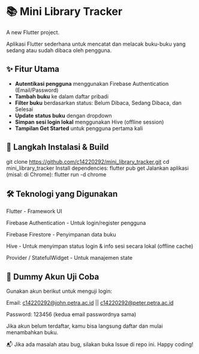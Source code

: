 # 📚 Mini Library Tracker

A new Flutter project.

Aplikasi Flutter sederhana untuk mencatat dan melacak buku-buku yang sedang atau sudah dibaca oleh pengguna.

## ✨ Fitur Utama

- **Autentikasi pengguna** menggunakan Firebase Authentication (Email/Password)
- **Tambah buku** ke dalam daftar pribadi
- **Filter buku** berdasarkan status: Belum Dibaca, Sedang Dibaca, dan Selesai
- **Update status buku** dengan dropdown
- **Simpan sesi login lokal** menggunakan Hive (offline session)
- **Tampilan Get Started** untuk pengguna pertama kali

## 🚀 Langkah Instalasi & Build

git clone https://github.com/c14220292/mini_library_tracker.git
cd mini_library_tracker
Install dependencies:
flutter pub get
Jalankan aplikasi (misal: di Chrome):
flutter run -d chrome

## 🛠 Teknologi yang Digunakan

Flutter - Framework UI

Firebase Authentication - Untuk login/register pengguna

Firebase Firestore - Penyimpanan data buku

Hive - Untuk menyimpan status login & info sesi secara lokal (offline cache)

Provider / StatefulWidget - Untuk manajemen state

## 🧪 Dummy Akun Uji Coba

Gunakan akun berikut untuk menguji login:

Email: c14220292@john.petra.ac.id || c14220292@peter.petra.ac.id

Password: 123456 (kedua email passwordnya sama)

Jika akun belum terdaftar, kamu bisa langsung daftar dan mulai menambahkan buku.

📬 Jika ada masalah atau bug, silakan buka Issue di repo ini.
Happy coding!